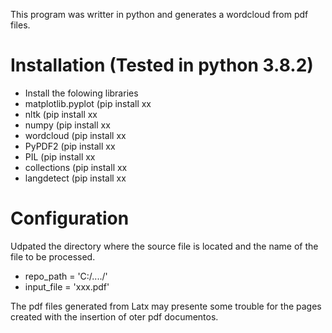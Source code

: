 This program was writter in python and generates a wordcloud from pdf files.
# Installation (Tested in python 3.8.2)
* Install the folowing libraries
* matplotlib.pyplot (pip install xx
* nltk (pip install xx
* numpy (pip install xx
* wordcloud (pip install xx
* PyPDF2 (pip install xx
* PIL (pip install xx
* collections (pip install xx 
* langdetect (pip install xx

# Configuration
Udpated the directory where the source file is located and the name of the file to be processed.
* repo_path = 'C:/..../'
* input_file = 'xxx.pdf'

The pdf files generated from Latx may presente some trouble for the pages created with the insertion of oter pdf documentos.

